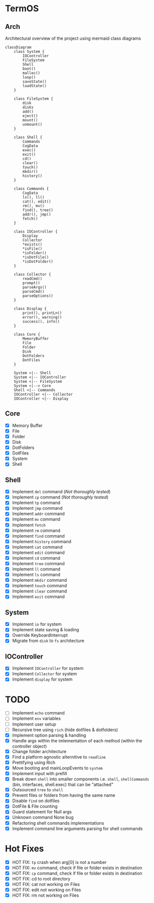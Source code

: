 # TermOS

## Arch

Architectural overview of the project using mermaid class diagrams

```mermaid
classDiagram
    class System {
        IOController
        FileSystem
        Shell
        boot()
        malloc()
        loop()
        saveState()
        loadState()
    }

    class FileSystem {
        disk
        disks
        add()
        eject()
        mount()
        unmount()
    }

    class Shell {
        Commands
        CogData
        exec()
        exit()
        cd()
        clear()
        touch()
        mkdir()
        history()
    }

    class Commands {
        CogData
        ls(), ll()
        cat(), edit()
        rm(), mv()
        find(), tree()
        addr(), jmp()
        fetch()
    }

    class IOController {
        Display
        Collector
        *exists()
        *isFile()
        *isFolder()
        *isDotFile()
        *isDotFolder()
    }

    class Collector {
        readCmd()
        prompt()
        parseArgs()
        parseCmd()
        parseOptions()
    }

    class Display {
        print(), printLn()
        error(), warning()
        success(), info()
    }

    class Core {
        MemoryBuffer
        File
        Folder
        Disk
        DotFolders
        DotFiles
    }

    System <|-- Shell
    System <|-- IOController
    System <|-- FileSystem
    System <|--> Core
    Shell <|-- Commands
    IOController <|-- Collector
    IOController <|-- Display

```

## Core

- [x] Memory Buffer
- [x] File
- [x] Folder
- [x] Disk
- [x] DotFolders
- [x] DotFiles
- [x] System
- [x] Shell

## Shell

- [x] Implement `del` command (_Not thoroughly tested_)
- [x] Implement `cp` command (_Not thoroughly tested_)
- [x] Implement `tp` command
- [x] Implement `jmp` command
- [x] Implement `addr` command
- [x] Implement `mv` command
- [x] Implement `fetch`
- [x] Implement `rm` command
- [x] Implement `find` command
- [x] Implement `history` command
- [x] Implement `cat` command
- [x] Implement `edit` command
- [x] Implement `cd` command
- [x] Implement `tree` command
- [x] Implement `ll` command
- [x] Implement `ls` command
- [x] Implement `mkdir` command
- [x] Implement `touch` command
- [x] Implement `clear` command
- [x] Implement `exit` command

## System

- [x] Implement `io` for system
- [x] Implement state saving & loading
- [x] Override KeyboardInterrupt
- [x] Migrate from `disk` to `fs` architecture

## IOController

- [x] Implement `IOController` for system
- [x] Implement `Collector` for system
- [x] Implement `display` for system

# TODO

- [ ] Implement `echo` command
- [ ] Implement `env` variables
- [ ] Implement user setup
- [ ] Recursive tree using `rich` (hide dotfiles & dotfolders)
- [x] Implement option parsing & handling
- [x] Handle args within the imlementation of each method (within the controller object)
- [x] Change folder architecture
- [x] Find a platform agnostic alternitive to `readline`
- [x] Prettifying using Rich
- [x] Move booting and mainLoopEvents to `system`
- [x] Implement input with prefill
- [x] Break down `shell` into smaller components i.e. `shell`, `shellCommands` (bin, interfaces, shell.exec) that can be "attached"
- [x] Outsourced `tree` to `shell`
- [x] Prevent files or folders from having the same name
- [x] Disable `find` on dotfiles
- [x] DotFile & File counting
- [x] Guard statement for Null args
- [x] Unknown command None bug
- [x] Refactoring shell commands implementations
- [x] Implement command line arguments parsing for shell commands

# Hot Fixes

- [x] HOT FIX: `tp` crash when arg[0] is not a number
- [x] HOT FIX: `mv` command, check if file or folder exists in destination
- [x] HOT FIX: `cp` command, check if file or folder exists in destination
- [x] HOT FIX: cd to root directory
- [x] HOT FIX: cat not working on Files
- [x] HOT FIX: edit not working on Files
- [x] HOT FIX: rm not working on Files
